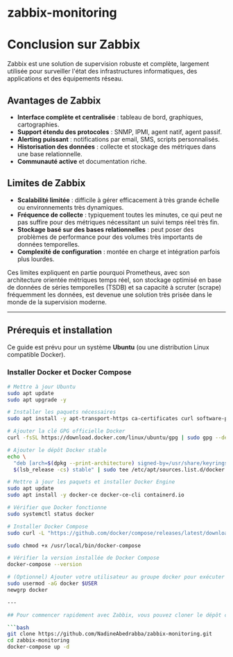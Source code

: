 # zabbix-monitoring
# Conclusion sur Zabbix

Zabbix est une solution de supervision robuste et complète, largement utilisée pour surveiller l'état des infrastructures informatiques, des applications et des équipements réseau.  

## Avantages de Zabbix  
- **Interface complète et centralisée** : tableau de bord, graphiques, cartographies.  
- **Support étendu des protocoles** : SNMP, IPMI, agent natif, agent passif.  
- **Alerting puissant** : notifications par email, SMS, scripts personnalisés.  
- **Historisation des données** : collecte et stockage des métriques dans une base relationnelle.  
- **Communauté active** et documentation riche.  

## Limites de Zabbix  
- **Scalabilité limitée** : difficile à gérer efficacement à très grande échelle ou environnements très dynamiques.  
- **Fréquence de collecte** : typiquement toutes les minutes, ce qui peut ne pas suffire pour des métriques nécessitant un suivi temps réel très fin.  
- **Stockage basé sur des bases relationnelles** : peut poser des problèmes de performance pour des volumes très importants de données temporelles.  
- **Complexité de configuration** : montée en charge et intégration parfois plus lourdes.  

Ces limites expliquent en partie pourquoi Prometheus, avec son architecture orientée métriques temps réel, son stockage optimisé en base de données de séries temporelles (TSDB) et sa capacité à scruter (scrape) fréquemment les données, est devenue une solution très prisée dans le monde de la supervision moderne.  

---

## Prérequis et installation

Ce guide est prévu pour un système **Ubuntu** (ou une distribution Linux compatible Docker).

### Installer Docker et Docker Compose

```bash
# Mettre à jour Ubuntu
sudo apt update
sudo apt upgrade -y

# Installer les paquets nécessaires
sudo apt install -y apt-transport-https ca-certificates curl software-properties-common

# Ajouter la clé GPG officielle Docker
curl -fsSL https://download.docker.com/linux/ubuntu/gpg | sudo gpg --dearmor -o /usr/share/keyrings/docker-archive-keyring.gpg

# Ajouter le dépôt Docker stable
echo \
  "deb [arch=$(dpkg --print-architecture) signed-by=/usr/share/keyrings/docker-archive-keyring.gpg] https://download.docker.com/linux/ubuntu \
  $(lsb_release -cs) stable" | sudo tee /etc/apt/sources.list.d/docker.list > /dev/null

# Mettre à jour les paquets et installer Docker Engine
sudo apt update
sudo apt install -y docker-ce docker-ce-cli containerd.io

# Vérifier que Docker fonctionne
sudo systemctl status docker

# Installer Docker Compose
sudo curl -L "https://github.com/docker/compose/releases/latest/download/docker-compose-$(uname -s)-$(uname -m)" -o /usr/local/bin/docker-compose

sudo chmod +x /usr/local/bin/docker-compose

# Vérifier la version installée de Docker Compose
docker-compose --version

# (Optionnel) Ajouter votre utilisateur au groupe docker pour exécuter docker sans sudo
sudo usermod -aG docker $USER
newgrp docker

---

## Pour commencer rapidement avec Zabbix, vous pouvez cloner le dépôt contenant un fichier `docker-compose.yml` prêt à l'emploi et lancer l’ensemble des services avec la commande suivante :

```bash
git clone https://github.com/NadineAbedrabba/zabbix-monitoring.git
cd zabbix-monitoring
docker-compose up -d

